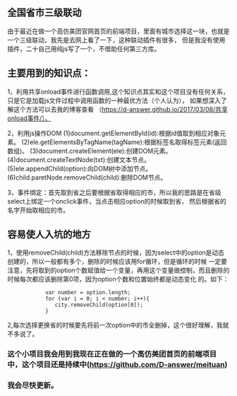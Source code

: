 ## 全国省市三级联动
  
  由于最近在做一个高仿美团官网首页的前端项目，里面有城市选择这一块，也就是一个三级联动，我先是去网上看了一下，这种联动插件有很多，
  但是我没有使用插件，二十自己用纯js写了一个，不借助任何第三方库。
  
## 主要用到的知识点：

1，利用共享onload事件进行函数调用,这个知识点其实和这个项目没有任何关系，只是它是加载js文件过程中调用函数的一种最优方法（个人认为），
如果想深入了解这个方法可以去我的博客查看 （https://d-answer.github.io/2017/03/08/共享onload事件/）。

2，利用js操作DOM
   (1)document.getElementById(id):根据id值取到相应对象元素。
   (2)ele.getElementsByTagName(tagName):根据标签名取得标签元素(返回数组)。
   (3)document.createElement(ele):创建DOM元素。
   (4)document.createTextNode(txt):创建文本节点。
   (5)ele.appendChild(option):向DOM树中添加节点。
   (6)child.paretNode.removeChild(child):删除DOM节点。

3，事件绑定：首先取到省之后要根据省取得相应的市，所以我的思路是在省级select上绑定一个onclick事件，当点击相应option的时候取到省，
然后根据省的名字开始取相应的市。

## 容易使人入坑的地方

1，使用removeChild(child)方法移除节点的时候，因为select中的option是动态创建的，所以一般都有多个，删除的时候应该用for循环，但是循环的时候
一定要注意，先将取到的option个数赋值给一个变量，再用这个变量做控制，而且删除的时候每次都应该删除第0项，因为option个数和位置始终都是动态变化
的。如下：
```
            var number = option.length;
            for (var i = 0; i < number; i++){
               city.removeChild(option[0]);
            }
```            
2,每次选择更换省的时候要先将前一次option中的市全删掉，这个很好理解，我就不多说了。

### 这个小项目我会用到我现在正在做的一个高仿美团首页的前端项目中，这个项目还是持续中(https://github.com/D-answer/meituan)
### 我会尽快更新。
            
            

